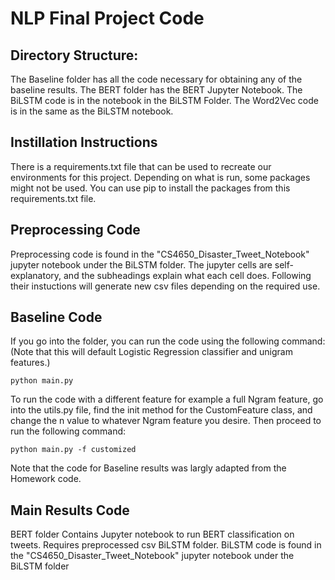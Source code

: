 # NLP Final Project Code
## Directory Structure: 
The Baseline folder has all the code necessary for obtaining any of the baseline results. 
The BERT folder has the BERT Jupyter Notebook. 
The BiLSTM code is in the notebook in the BiLSTM Folder. 
The Word2Vec code is in the same as the BiLSTM notebook. 
## Instillation Instructions
There is a requirements.txt file that can be used to recreate our environments for this project. Depending on what is run, some packages might not be used. You can use pip to install the packages from this requirements.txt file. 
## Preprocessing Code 
Preprocessing code is found in the "CS4650_Disaster_Tweet_Notebook" jupyter notebook under the BiLSTM folder. The jupyter cells are self-explanatory, and the subheadings explain what each cell does. Following their instuctions will generate new csv files depending on the required use.
## Baseline Code
If you go into the folder, you can run the code using the following command: (Note that this will default Logistic Regression classifier and unigram features.)
```
python main.py
```
To run the code with a different feature for example a full Ngram feature, go into the utils.py file, find the init method for the CustomFeature class, and change the n value to whatever Ngram feature you desire. Then proceed to run the following command: 
```
python main.py -f customized
```
Note that the code for Baseline results was largly adapted from the Homework code. 


## Main Results Code
BERT folder Contains Jupyter notebook to run BERT classification on tweets. Requires preprocessed csv BiLSTM folder. BiLSTM code is found in the "CS4650_Disaster_Tweet_Notebook" jupyter notebook under the BiLSTM folder

